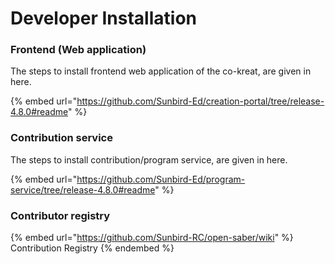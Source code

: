 # Developer Installation

### Frontend (Web application)

The steps to install frontend web application of the co-kreat, are given in here.&#x20;

{% embed url="https://github.com/Sunbird-Ed/creation-portal/tree/release-4.8.0#readme" %}

### Contribution service

The steps to install contribution/program service, are given in here.

{% embed url="https://github.com/Sunbird-Ed/program-service/tree/release-4.8.0#readme" %}

### Contributor registry

{% embed url="https://github.com/Sunbird-RC/open-saber/wiki" %}
Contribution Registry
{% endembed %}

